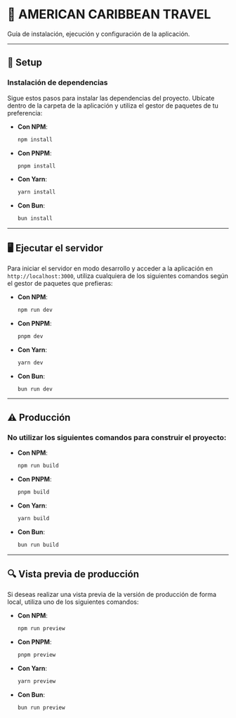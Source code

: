 
# 🌴 AMERICAN CARIBBEAN TRAVEL

Guía de instalación, ejecución y configuración de la aplicación.

---

## 🚀 Setup

### Instalación de dependencias
Sigue estos pasos para instalar las dependencias del proyecto. Ubícate dentro de la carpeta de la aplicación y utiliza el gestor de paquetes de tu preferencia:

- **Con NPM**:
  ```bash
  npm install
  ```

- **Con PNPM**:
  ```bash
  pnpm install
  ```

- **Con Yarn**:
  ```bash
  yarn install
  ```

- **Con Bun**:
  ```bash
  bun install
  ```

---

## 🖥️ Ejecutar el servidor

Para iniciar el servidor en modo desarrollo y acceder a la aplicación en `http://localhost:3000`, utiliza cualquiera de los siguientes comandos según el gestor de paquetes que prefieras:

- **Con NPM**:
  ```bash
  npm run dev
  ```

- **Con PNPM**:
  ```bash
  pnpm dev
  ```

- **Con Yarn**:
  ```bash
  yarn dev
  ```

- **Con Bun**:
  ```bash
  bun run dev
  ```

---

## ⚠️ Producción

### **No utilizar los siguientes comandos para construir el proyecto:**

- **Con NPM**:
  ```bash
  npm run build
  ```

- **Con PNPM**:
  ```bash
  pnpm build
  ```

- **Con Yarn**:
  ```bash
  yarn build
  ```

- **Con Bun**:
  ```bash
  bun run build
  ```

---

## 🔍 Vista previa de producción

Si deseas realizar una vista previa de la versión de producción de forma local, utiliza uno de los siguientes comandos:

- **Con NPM**:
  ```bash
  npm run preview
  ```

- **Con PNPM**:
  ```bash
  pnpm preview
  ```

- **Con Yarn**:
  ```bash
  yarn preview
  ```

- **Con Bun**:
  ```bash
  bun run preview
  ``` 
 
 
